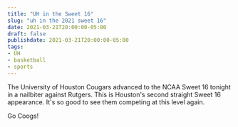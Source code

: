 ```yaml
---
title: "UH in the Sweet 16"
slug: "uh in the 2021 sweet 16"
date: 2021-03-21T20:00:00-05:00
draft: false
publishdate: 2021-03-21T20:00:00-05:00
tags:
- UH
- basketball
- sports
---
```


The University of Houston Cougars advanced to the NCAA Sweet 16 tonight in a nailbiter against Rutgers. This is Houston's second straight Sweet 16 appearance. It's so good to see them competing at this level again.

Go Coogs!